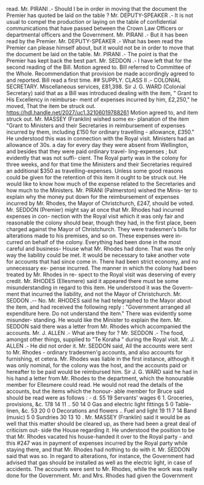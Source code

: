 read. Mr. PIRANI .- Should I be in order in moving that the document the Premier has quoted be laid on the table ? Mr. DEPUTY-SPEAKER .- It is not usual to compel the production or laying on the table of confidential communications that have passed between the Crown Law Officers or departmental officers and the Government. Mr. PIRANI .- But it has been read by the Premier. Mr. DEPUTY-SPEAKER .- What has been read the Premier can please himself about, but it would not be in order to move that the document be laid on the table. Mr. PIRANI .- The point is that the Premier has kept back the best part. Mr. SEDDON .- I have left that for the second reading of the Bill. Motion agreed to. Bill referred to Committee of the Whole. Recommendation that provision be made accordingly agreed to and reported. Bill read a first time. ## SUPPLY. CLASS II .- COLONIAL SECRETARY. Miscellaneous services, £81,398. Sir J. G. WARD (Colonial Secretary) said that as a Bill was introduced dealing with the item, " Grant to His Excellency in reimburse- ment of expenses incurred by him, £2,250," he moved, That the item be struck out. https://hdl.handle.net/2027/uc1.32106019788261 Motion agreed to, and item struck out. Mr. MASSEY (Franklin) wished some ex- planation of the item "Grant to Ministers and their Secretaries in reimbursement of expenses incurred by them, including £150 for ordinary travelling - allowance, £350." He understood this was in connection with the Royal visit. Ministers had an allowance of 30s. a day for every day they were absent from Wellington, and besides that they were paid ordinary travel- ling-expenses ; but evidently that was not suffi- cient. The Royal party was in the colony for three weeks, and for that time the Ministers and their Secretaries required an additional $350 as travelling-expenses. Unless some good reasons could be given for the retention of this item it ought to be struck out. He would like to know how much of the expense related to the Secretaries and how much to the Ministers. Mr. PIRANI (Palmerston) wished the Minis- ter to explain why the money put down for the reimbursement of expenses incurred by Mr. Rhodes, the Mayor of Christchurch, £247, should be voted. Mr. SEDDON (Premier) might say at once that Mr. Rhodes had incurred expenses in con- nection with the Royal visit which it was only fair and reasonable the colony should bear, though they had, in the first place, been charged against the Mayor of Christchurch. They were tradesmen's bills for alterations made to his premises, and so on. These expenses were in- curred on behalf of the colony. Everything had been done in the most careful and business- House what Mr. Rhodes had done. That was the only way the liability could be met. It would be necessary to take another vote for accounts that had since come in. There had been strict economy, and no unnecessary ex- pense incurred. The manner in which the colony had been treated by Mr. Rhodes in re- spect to the Royal visit was deserving of every credit. Mr. RHODES (Ellesmere) said it appeared there must be some misunderstanding in regard to this item. He understood it was the Govern- ment that incurred the liability, and not the Mayor of Christchurch. Mr. SEDDON .-- No. Mr. RHODES said he had telegraphed to the Mayor about the item, and had received the following reply : "Government arranged all expenditure here. Do not understand the item." There was evidently some misunder- standing. He would like the Minister to explain the item. Mr. SEDDON said there was a letter from Mr. Rhodes which accompanied the accounts. Mr. J. ALLEN .- What are they for ? Mr. SEDDON .- The food, amongst other things, supplied to "Te Koraha " during the Royal visit. Mr. J. ALLEN .- He did not order it. Mr. SEDDON said, All the accounts were sent to Mr. Rhodes - ordinary tradesmen'g accounts, and also accounts for furnishing, et cetera. Mr. Rhodes was liable in the first instance, although it was only nominal, for the colony was the host, and the accounts paid or hereafter to be paid would be reimbursed him. Sir J. G. WARD said he had in his hand a letter from Mr. Rhodes to the department, which the honourable member for Ellesmere could read. He would not read the details of the accounts, but the items which the honour- able member for Bruce said should be read were as follows : - d. 55 19 Servants' wages 6 1. Groceries, provisions, &c. 178 14 11 .. 50 14 0 Gas and electric light fittings 5 0 Table-linen, &c. 53 20 0 0 Decorations and flowers .. Fuel and light 19 11 7 14 Band (music) 5 0 Sundries 30 13 10 . Mr. MASSEY (Franklin) said it would be as well that this matter should be cleared up, as there had been a great deal of criticism out- side the House regarding it. He understood the position to be that Mr. Rhodes vacated his house-handed it over to the Royal party - and this #247 was in payment of expenses incurred by the Royal party while staying there, and that Mr. Rhodes had nothing to do with it. Mr. SEDDON said that was so. In regard to alterations, for instance, the Government had advised that gas should be installed as well as the electric light, in case of accidents. The accounts were sent to Mr. Rhodes, while the work was really done for the Government. Mr. and Mrs. Rhodes had given the Government 